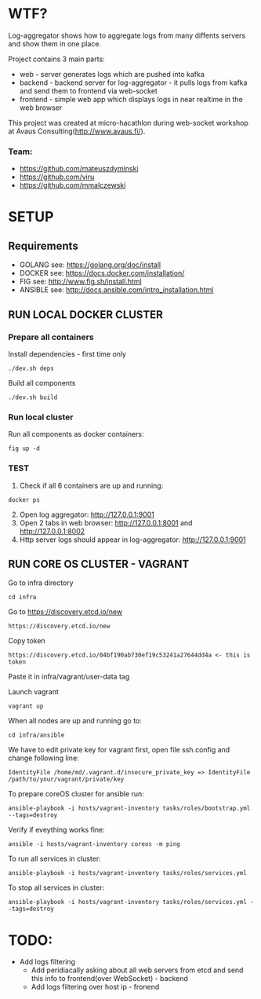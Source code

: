 # WTF?

Log-aggregator shows how to aggregate logs from many diffents servers and show them in one place.   

Project contains 3 main parts:

- web - server generates logs which are pushed into kafka
- backend - backend server for log-aggregator - it pulls logs from kafka and send them to frontend via web-socket 
- frontend - simple web app which displays logs in near realtime in the web browser  

This project was created at micro-hacathlon during web-socket workshop at Avaus Consulting(http://www.avaus.fi/). 

### Team:

- https://github.com/mateuszdyminski
- https://github.com/viru
- https://github.com/mmalczewski

# SETUP

## Requirements

- GOLANG see: https://golang.org/doc/install
- DOCKER see: https://docs.docker.com/installation/
- FIG see: http://www.fig.sh/install.html
- ANSIBLE see: http://docs.ansible.com/intro_installation.html

## RUN LOCAL DOCKER CLUSTER

### Prepare all containers

Install dependencies - first time only 

```
./dev.sh deps
```

Build all components

```
./dev.sh build
```

### Run local cluster

Run all components as docker containers:

```
fig up -d
```

### TEST

1. Check if all 6 containers are up and running:

```
docker ps
```

2. Open log aggregator: http://127.0.0.1:9001
3. Open 2 tabs in web browser: http://127.0.0.1:8001 and http://127.0.0.1:8002
4. Http server logs should appear in log-aggregator: http://127.0.0.1:9001 

## RUN CORE OS CLUSTER - VAGRANT

Go to infra directory

```
cd infra
```

Go to https://discovery.etcd.io/new

```
https://discovery.etcd.io/new
```

Copy token

```
https://discovery.etcd.io/04bf190ab730ef19c53241a27644dd4a <- this is token
```

Paste it in infra/vagrant/user-data <token> tag

Launch vagrant

```
vagrant up
```

When all nodes are up and running go to:

```
cd infra/ansible
```

We have to edit private key for vagrant first, open file ssh.config and change following line:

```
IdentityFile /home/md/.vagrant.d/insecure_private_key => IdentityFile /path/to/your/vagrant/private/key
```

To prepare coreOS cluster for ansible run:

```
ansible-playbook -i hosts/vagrant-inventory tasks/roles/bootstrap.yml --tags=destroy
```

Verify if eveything works fine:

```
ansible -i hosts/vagrant-inventory coreos -m ping
```

To run all services in cluster:

```
ansible-playbook -i hosts/vagrant-inventory tasks/roles/services.yml
```

To stop all services in cluster:

```
ansible-playbook -i hosts/vagrant-inventory tasks/roles/services.yml --tags=destroy
```

# TODO:

* Add logs filtering
  * Add peridiacally asking about all web servers from etcd and send this info to frontend(over WebSocket) - backend
  * Add logs filtering over host ip - fronend 
